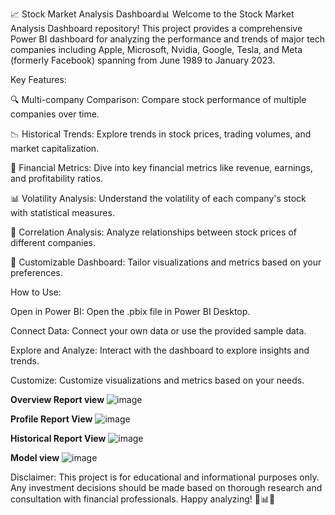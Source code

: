 📈 Stock Market Analysis Dashboard📊
Welcome to the Stock Market Analysis Dashboard repository!
This project provides a comprehensive Power BI dashboard for analyzing the performance and trends of major tech companies including Apple, Microsoft, Nvidia, Google, Tesla, and Meta (formerly Facebook) spanning from June 1989 to January 2023.

Key Features:

🔍 Multi-company Comparison: Compare stock performance of multiple companies over time.

📉 Historical Trends: Explore trends in stock prices, trading volumes, and market capitalization.

💼 Financial Metrics: Dive into key financial metrics like revenue, earnings, and profitability ratios.

📊 Volatility Analysis: Understand the volatility of each company's stock with statistical measures.

🔄 Correlation Analysis: Analyze relationships between stock prices of different companies.

🎨 Customizable Dashboard: Tailor visualizations and metrics based on your preferences.

How to Use:

Open in Power BI: Open the .pbix file in Power BI Desktop.

Connect Data: Connect your own data or use the provided sample data.

Explore and Analyze: Interact with the dashboard to explore insights and trends.

Customize: Customize visualizations and metrics based on your needs.

**Overview Report view**
![image](https://github.com/chaitsbox112/Stock-Market-Analysis-power-BI/assets/158270772/035bd8f6-277b-44bf-bc3f-b3a7955552c6)

**Profile Report View**
![image](https://github.com/chaitsbox112/Stock-Market-Analysis-power-BI/assets/158270772/91496d7f-bee6-4994-8210-262cb305b396)

**Historical Report View**
![image](https://github.com/chaitsbox112/Stock-Market-Analysis-power-BI/assets/158270772/4fec08a7-36a5-4f1f-81c1-eb4bda283a57)


**Model view**
![image](https://github.com/chaitsbox112/Stock-Market-Analysis-power-BI/assets/158270772/3df46ea1-916f-4b45-8960-83b47cf34c1e)

Disclaimer:
This project is for educational and informational purposes only. Any investment decisions should be made based on thorough research and consultation with financial professionals.
Happy analyzing! 🚀📊✨
